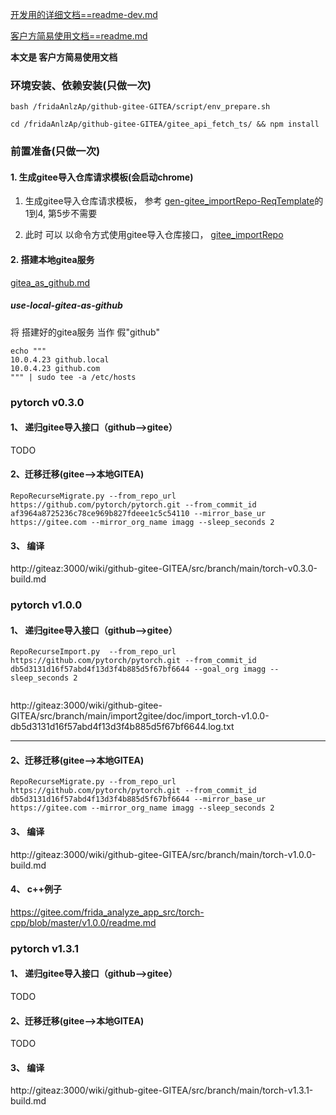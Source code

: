 
[开发用的详细文档==readme-dev.md](http://giteaz:3000/wiki/github-gitee-GITEA/src/branch/main/readme-dev.md)

[客户方简易使用文档==readme.md](http://giteaz:3000/wiki/github-gitee-GITEA/src/branch/main/readme.md)



**本文是 客户方简易使用文档**

### 环境安装、依赖安装(只做一次)
```shell
bash /fridaAnlzAp/github-gitee-GITEA/script/env_prepare.sh 

cd /fridaAnlzAp/github-gitee-GITEA/gitee_api_fetch_ts/ && npm install

```

### 前置准备(只做一次)


####  1. 生成gitee导入仓库请求模板(会启动chrome) 

1. 生成gitee导入仓库请求模板， 参考 [gen-gitee_importRepo-ReqTemplate](http://giteaz:3000/misc/gitee_api_fetch_ts/src/branch/main/README.md#gen-gitee_importrepo-reqtemplate)的1到4, 第5步不需要

2. 此时 可以 以命令方式使用gitee导入仓库接口，  [gitee_importRepo](http://giteaz:3000/misc/gitee_api_fetch_ts/src/branch/main/README.md#gitee_importrepo)

####  2. 搭建本地gitea服务

[gitea_as_github.md](http://giteaz:3000/wiki/github-gitee-GITEA/src/branch/main/migrate2GITEA/gitea_as_github.md)


##### use-local-gitea-as-github

将 搭建好的gitea服务 当作 假"github" 
```shell
echo """
10.0.4.23 github.local
10.0.4.23 github.com
""" | sudo tee -a /etc/hosts
```




###  pytorch v0.3.0


#### 1、 递归gitee导入接口（github-->gitee）

TODO 


#### 2、迁移迁移(gitee-->本地GITEA)


```shell
RepoRecurseMigrate.py --from_repo_url https://github.com/pytorch/pytorch.git --from_commit_id af3964a8725236c78ce969b827fdeee1c5c54110 --mirror_base_ur https://gitee.com --mirror_org_name imagg --sleep_seconds 2 
```

#### 3、 编译 

http://giteaz:3000/wiki/github-gitee-GITEA/src/branch/main/torch-v0.3.0-build.md


###  pytorch v1.0.0

#### 1、 递归gitee导入接口（github-->gitee）


```shell
RepoRecurseImport.py  --from_repo_url https://github.com/pytorch/pytorch.git --from_commit_id db5d3131d16f57abd4f13d3f4b885d5f67bf6644 --goal_org imagg --sleep_seconds 2 
    

```

http://giteaz:3000/wiki/github-gitee-GITEA/src/branch/main/import2gitee/doc/import_torch-v1.0.0-db5d3131d16f57abd4f13d3f4b885d5f67bf6644.log.txt

----

#### 2、迁移迁移(gitee-->本地GITEA)


```shell
RepoRecurseMigrate.py --from_repo_url https://github.com/pytorch/pytorch.git --from_commit_id db5d3131d16f57abd4f13d3f4b885d5f67bf6644 --mirror_base_ur https://gitee.com --mirror_org_name imagg --sleep_seconds 2 
```

#### 3、 编译 

http://giteaz:3000/wiki/github-gitee-GITEA/src/branch/main/torch-v1.0.0-build.md

#### 4、 c++例子

https://gitee.com/frida_analyze_app_src/torch-cpp/blob/master/v1.0.0/readme.md



###  pytorch v1.3.1


#### 1、 递归gitee导入接口（github-->gitee）

TODO

#### 2、迁移迁移(gitee-->本地GITEA)

TODO

#### 3、  编译 

http://giteaz:3000/wiki/github-gitee-GITEA/src/branch/main/torch-v1.3.1-build.md


